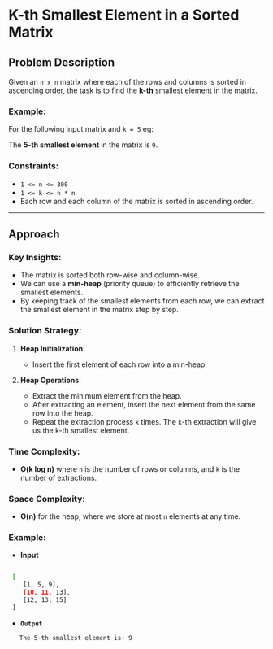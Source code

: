 # K-th Smallest Element in a Sorted Matrix

## Problem Description

Given an `n x n` matrix where each of the rows and columns is sorted in ascending order, the task is to find the **k-th** smallest element in the matrix.

### Example:

For the following input matrix and `k = 5` eg:

The **5-th smallest element** in the matrix is `9`.

### Constraints:

- `1 <= n <= 300`
- `1 <= k <= n * n`
- Each row and each column of the matrix is sorted in ascending order.

---

## Approach

### Key Insights:
- The matrix is sorted both row-wise and column-wise.
- We can use a **min-heap** (priority queue) to efficiently retrieve the smallest elements.
- By keeping track of the smallest elements from each row, we can extract the smallest element in the matrix step by step.

### Solution Strategy:
1. **Heap Initialization**:
   - Insert the first element of each row into a min-heap.

2. **Heap Operations**:
   - Extract the minimum element from the heap.
   - After extracting an element, insert the next element from the same row into the heap.
   - Repeat the extraction process `k` times. The `k`-th extraction will give us the k-th smallest element.

### Time Complexity:
- **O(k log n)** where `n` is the number of rows or columns, and `k` is the number of extractions.

### Space Complexity:
- **O(n)** for the heap, where we store at most `n` elements at any time.


### Example:

- **Input**

```bash

 [
    [1, 5, 9],
    [10, 11, 13],
    [12, 13, 15]
 ]
```
- **`Output`**

```bash
   The 5-th smallest element is: 9
